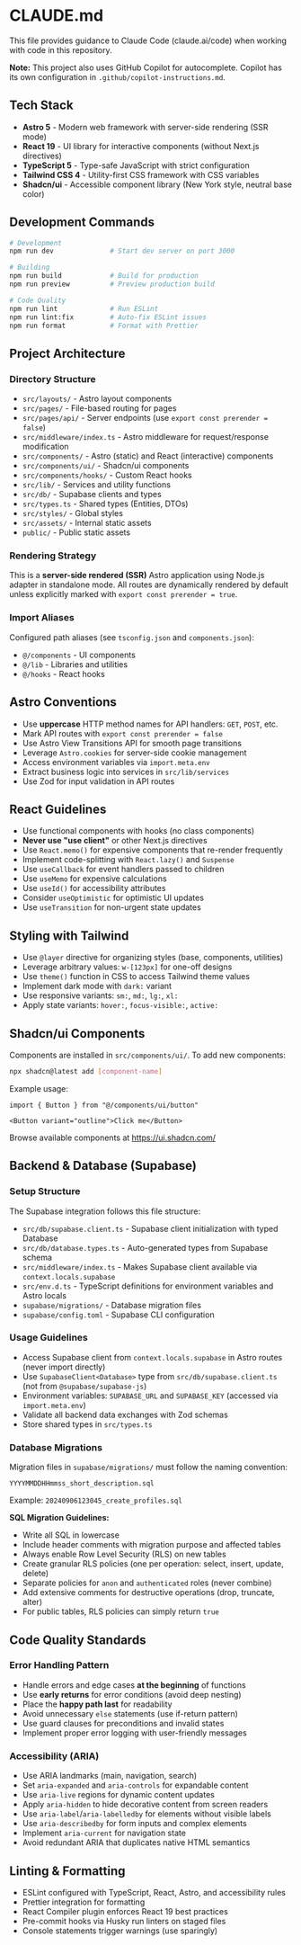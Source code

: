 # CLAUDE.md

This file provides guidance to Claude Code (claude.ai/code) when working with code in this repository.

**Note:** This project also uses GitHub Copilot for autocomplete. Copilot has its own configuration in `.github/copilot-instructions.md`.

## Tech Stack

- **Astro 5** - Modern web framework with server-side rendering (SSR mode)
- **React 19** - UI library for interactive components (without Next.js directives)
- **TypeScript 5** - Type-safe JavaScript with strict configuration
- **Tailwind CSS 4** - Utility-first CSS framework with CSS variables
- **Shadcn/ui** - Accessible component library (New York style, neutral base color)

## Development Commands

```bash
# Development
npm run dev              # Start dev server on port 3000

# Building
npm run build            # Build for production
npm run preview          # Preview production build

# Code Quality
npm run lint             # Run ESLint
npm run lint:fix         # Auto-fix ESLint issues
npm run format           # Format with Prettier
```

## Project Architecture

### Directory Structure

- `src/layouts/` - Astro layout components
- `src/pages/` - File-based routing for pages
- `src/pages/api/` - Server endpoints (use `export const prerender = false`)
- `src/middleware/index.ts` - Astro middleware for request/response modification
- `src/components/` - Astro (static) and React (interactive) components
- `src/components/ui/` - Shadcn/ui components
- `src/components/hooks/` - Custom React hooks
- `src/lib/` - Services and utility functions
- `src/db/` - Supabase clients and types
- `src/types.ts` - Shared types (Entities, DTOs)
- `src/styles/` - Global styles
- `src/assets/` - Internal static assets
- `public/` - Public static assets

### Rendering Strategy

This is a **server-side rendered (SSR)** Astro application using Node.js adapter in standalone mode. All routes are dynamically rendered by default unless explicitly marked with `export const prerender = true`.

### Import Aliases

Configured path aliases (see `tsconfig.json` and `components.json`):
- `@/components` - UI components
- `@/lib` - Libraries and utilities
- `@/hooks` - React hooks

## Astro Conventions

- Use **uppercase** HTTP method names for API handlers: `GET`, `POST`, etc.
- Mark API routes with `export const prerender = false`
- Use Astro View Transitions API for smooth page transitions
- Leverage `Astro.cookies` for server-side cookie management
- Access environment variables via `import.meta.env`
- Extract business logic into services in `src/lib/services`
- Use Zod for input validation in API routes

## React Guidelines

- Use functional components with hooks (no class components)
- **Never use "use client"** or other Next.js directives
- Use `React.memo()` for expensive components that re-render frequently
- Implement code-splitting with `React.lazy()` and `Suspense`
- Use `useCallback` for event handlers passed to children
- Use `useMemo` for expensive calculations
- Use `useId()` for accessibility attributes
- Consider `useOptimistic` for optimistic UI updates
- Use `useTransition` for non-urgent state updates

## Styling with Tailwind

- Use `@layer` directive for organizing styles (base, components, utilities)
- Leverage arbitrary values: `w-[123px]` for one-off designs
- Use `theme()` function in CSS to access Tailwind theme values
- Implement dark mode with `dark:` variant
- Use responsive variants: `sm:`, `md:`, `lg:`, `xl:`
- Apply state variants: `hover:`, `focus-visible:`, `active:`

## Shadcn/ui Components

Components are installed in `src/components/ui/`. To add new components:

```bash
npx shadcn@latest add [component-name]
```

Example usage:
```tsx
import { Button } from "@/components/ui/button"

<Button variant="outline">Click me</Button>
```

Browse available components at https://ui.shadcn.com/

## Backend & Database (Supabase)

### Setup Structure

The Supabase integration follows this file structure:
- `src/db/supabase.client.ts` - Supabase client initialization with typed Database
- `src/db/database.types.ts` - Auto-generated types from Supabase schema
- `src/middleware/index.ts` - Makes Supabase client available via `context.locals.supabase`
- `src/env.d.ts` - TypeScript definitions for environment variables and Astro locals
- `supabase/migrations/` - Database migration files
- `supabase/config.toml` - Supabase CLI configuration

### Usage Guidelines

- Access Supabase client from `context.locals.supabase` in Astro routes (never import directly)
- Use `SupabaseClient<Database>` type from `src/db/supabase.client.ts` (not from `@supabase/supabase-js`)
- Environment variables: `SUPABASE_URL` and `SUPABASE_KEY` (accessed via `import.meta.env`)
- Validate all backend data exchanges with Zod schemas
- Store shared types in `src/types.ts`

### Database Migrations

Migration files in `supabase/migrations/` must follow the naming convention:
```
YYYYMMDDHHmmss_short_description.sql
```

Example: `20240906123045_create_profiles.sql`

**SQL Migration Guidelines:**
- Write all SQL in lowercase
- Include header comments with migration purpose and affected tables
- Always enable Row Level Security (RLS) on new tables
- Create granular RLS policies (one per operation: select, insert, update, delete)
- Separate policies for `anon` and `authenticated` roles (never combine)
- Add extensive comments for destructive operations (drop, truncate, alter)
- For public tables, RLS policies can simply return `true`

## Code Quality Standards

### Error Handling Pattern

- Handle errors and edge cases **at the beginning** of functions
- Use **early returns** for error conditions (avoid deep nesting)
- Place the **happy path last** for readability
- Avoid unnecessary `else` statements (use if-return pattern)
- Use guard clauses for preconditions and invalid states
- Implement proper error logging with user-friendly messages

### Accessibility (ARIA)

- Use ARIA landmarks (main, navigation, search)
- Set `aria-expanded` and `aria-controls` for expandable content
- Use `aria-live` regions for dynamic content updates
- Apply `aria-hidden` to hide decorative content from screen readers
- Use `aria-label`/`aria-labelledby` for elements without visible labels
- Use `aria-describedby` for form inputs and complex elements
- Implement `aria-current` for navigation state
- Avoid redundant ARIA that duplicates native HTML semantics

## Linting & Formatting

- ESLint configured with TypeScript, React, Astro, and accessibility rules
- Prettier integration for formatting
- React Compiler plugin enforces React 19 best practices
- Pre-commit hooks via Husky run linters on staged files
- Console statements trigger warnings (use sparingly)
